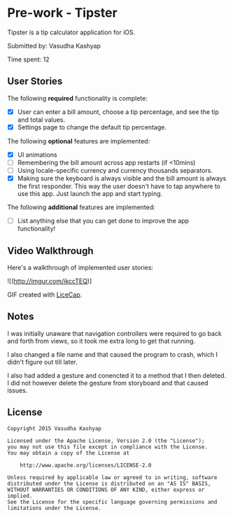 # Pre-work - Tipster

Tipster is a tip calculator application for iOS.

Submitted by: Vasudha Kashyap

Time spent: 12

## User Stories

The following **required** functionality is complete:

* [x] User can enter a bill amount, choose a tip percentage, and see the tip and total values.
* [x] Settings page to change the default tip percentage.

The following **optional** features are implemented:
* [x] UI animations
* [ ] Remembering the bill amount across app restarts (if <10mins)
* [ ] Using locale-specific currency and currency thousands separators.
* [x] Making sure the keyboard is always visible and the bill amount is always the first responder. This way the user doesn't have to tap anywhere to use this app. Just launch the app and start typing.

The following **additional** features are implemented:

- [ ] List anything else that you can get done to improve the app functionality!

## Video Walkthrough 

Here's a walkthrough of implemented user stories:

![(http://imgur.com/ikccTEQ)]

GIF created with [LiceCap](http://www.cockos.com/licecap/).

## Notes
I was initially unaware that navigation controllers were required to go back and forth from views, so it took me extra 
long to get that running. 

I also changed a file name and that caused the program to crash, which I didn't figure out till later.

I also had added a gesture and conencted it to a method that I then deleted. I did not however delete the gesture from 
storyboard and that caused issues. 

## License

    Copyright 2015 Vasudha Kashyap

    Licensed under the Apache License, Version 2.0 (the "License");
    you may not use this file except in compliance with the License.
    You may obtain a copy of the License at

        http://www.apache.org/licenses/LICENSE-2.0

    Unless required by applicable law or agreed to in writing, software
    distributed under the License is distributed on an "AS IS" BASIS,
    WITHOUT WARRANTIES OR CONDITIONS OF ANY KIND, either express or implied.
    See the License for the specific language governing permissions and
    limitations under the License.

